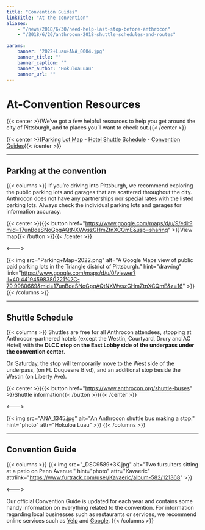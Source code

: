 ```yaml
---
title: "Convention Guides"
linkTitle: "At the convention"
aliases:
    - "/news/2018/6/30/need-help-last-stop-before-anthrocon"
    - "/2018/6/26/anthrocon-2018-shuttle-schedules-and-routes"

params:
    banner: "2022+Luau+ANA_0004.jpg"
    banner_title: ""
    banner_caption: ""
    banner_author: "HokuloaLuau"
    banner_url: ""
---
```


# At-Convention Resources

{{< center >}}We’ve got a few helpful resources to help you get around the city of Pittsburgh, and to places you’ll want to check out.{{< /center >}}

{{< center >}}[Parking Lot Map](#parking-at-the-convention) - [Hotel Shuttle Schedule](#shuttle-schedule) - [Convention Guides](#convention-guide){{< /center >}}

***

## Parking at the convention

{{< columns >}}
If you’re driving into Pittsburgh, we recommend exploring the public parking lots and garages that are scattered throughout the city. Anthrocon does not have any partnerships nor special rates with the listed parking lots. Always check the individual parking lots and garages for information accuracy.

{{< center >}}{{< button href="https://www.google.com/maps/d/u/9/edit?mid=17unBdeSNoGpgAQtNXWvszGHmZtnXCQmE&usp=sharing" >}}View map{{< /button >}}{{< /center >}}

<--->

{{< img src="Parking+Map+2022.png" alt="A Google Maps view of public paid parking lots in the Triangle district of Pittsburgh." hint="drawing" link="https://www.google.com/maps/d/u/0/viewer?ll=40.44194598380221%2C-79.9980669&mid=17unBdeSNoGpgAQtNXWvszGHmZtnXCQmE&z=16" >}}
{{< /columns >}}

***

## Shuttle Schedule

{{< columns >}}
Shuttles are free for all Anthrocon attendees, stopping at Anthrocon-partnered hotels (except the Westin, Courtyard, Drury and AC Hotel) with the **DLCC stop on the East Lobby side of the underpass under the convention center**.

On Saturday, the stop will temporarily move to the West side of the underpass, (on Ft. Duquesne Blvd), and an additional stop beside the Westin (on Liberty Ave).

{{< center >}}{{< button href="https://www.anthrocon.org/shuttle-buses" >}}Shuttle information{{< /button >}}{{< /center >}}

<--->

{{< img src="ANA_1345.jpg" alt="An Anthrocon shuttle bus making a stop." hint="photo" attr="Hokuloa Luau" >}}
{{< /columns >}}

***

## Convention Guide

{{< columns >}}
{{< img src="_DSC9589+3K.jpg" alt="Two fursuiters sitting at a patio on Penn Avenue." hint="photo" attr="Kavaeric" attrlink="https://www.furtrack.com/user/Kavaeric/album-582/121368" >}}

<--->

Our official Convention Guide is updated for each year and contains some handy information on everything related to the convention. For information regarding local businesses such as restaurants or services, we recommend online services such as [Yelp](https://yelp.com) and [Google](https://www.google.com/maps).
{{< /columns >}}
